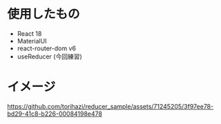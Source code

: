 # 使用したもの
- React 18
- MaterialUI
- react-router-dom v6
- useReducer (今回練習)

# イメージ


https://github.com/torihazi/reducer_sample/assets/71245205/3f97ee78-bd29-41c8-b226-00084198e478

